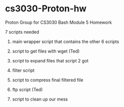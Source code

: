 # cs3030-Proton-hw
Proton Group for CS3030 Bash Module 5 Homework

7 scripts needed

1. main wrapper script that contains the other 6 scripts

2. script to get files with wget (Ted)

3. script to expand files that script 2 got

4. filter script

5. script to compress final filtered file

6. ftp script (Ted)

7. script to clean up our mess
